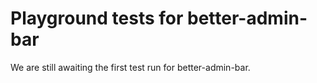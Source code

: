 # Playground tests for better-admin-bar
We are still awaiting the first test run for better-admin-bar.
